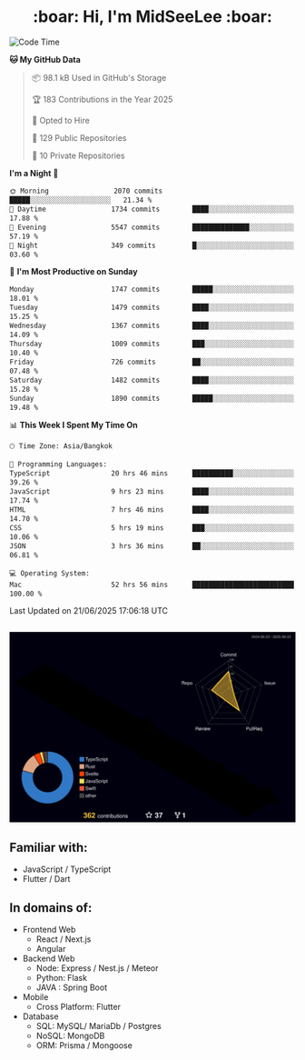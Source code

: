 <h1 align="center"> :boar: Hi, I'm MidSeeLee :boar:</h1>
 
<!--START_SECTION:waka-->
![Code Time](http://img.shields.io/badge/Code%20Time-3%2C103%20hrs%2024%20mins-blue)

**🐱 My GitHub Data** 

> 📦 98.1 kB Used in GitHub's Storage 
 > 
> 🏆 183 Contributions in the Year 2025
 > 
> 💼 Opted to Hire
 > 
> 📜 129 Public Repositories 
 > 
> 🔑 10 Private Repositories 
 > 
**I'm a Night 🦉** 

```text
🌞 Morning                2070 commits        █████░░░░░░░░░░░░░░░░░░░░   21.34 % 
🌆 Daytime                1734 commits        ████░░░░░░░░░░░░░░░░░░░░░   17.88 % 
🌃 Evening                5547 commits        ██████████████░░░░░░░░░░░   57.19 % 
🌙 Night                  349 commits         █░░░░░░░░░░░░░░░░░░░░░░░░   03.60 % 
```
📅 **I'm Most Productive on Sunday** 

```text
Monday                   1747 commits        █████░░░░░░░░░░░░░░░░░░░░   18.01 % 
Tuesday                  1479 commits        ████░░░░░░░░░░░░░░░░░░░░░   15.25 % 
Wednesday                1367 commits        ████░░░░░░░░░░░░░░░░░░░░░   14.09 % 
Thursday                 1009 commits        ███░░░░░░░░░░░░░░░░░░░░░░   10.40 % 
Friday                   726 commits         ██░░░░░░░░░░░░░░░░░░░░░░░   07.48 % 
Saturday                 1482 commits        ████░░░░░░░░░░░░░░░░░░░░░   15.28 % 
Sunday                   1890 commits        █████░░░░░░░░░░░░░░░░░░░░   19.48 % 
```


📊 **This Week I Spent My Time On** 

```text
🕑︎ Time Zone: Asia/Bangkok

💬 Programming Languages: 
TypeScript               20 hrs 46 mins      ██████████░░░░░░░░░░░░░░░   39.26 % 
JavaScript               9 hrs 23 mins       ████░░░░░░░░░░░░░░░░░░░░░   17.74 % 
HTML                     7 hrs 46 mins       ████░░░░░░░░░░░░░░░░░░░░░   14.70 % 
CSS                      5 hrs 19 mins       ███░░░░░░░░░░░░░░░░░░░░░░   10.06 % 
JSON                     3 hrs 36 mins       ██░░░░░░░░░░░░░░░░░░░░░░░   06.81 % 

💻 Operating System: 
Mac                      52 hrs 56 mins      █████████████████████████   100.00 % 
```


 Last Updated on 21/06/2025 17:06:18 UTC
<!--END_SECTION:waka-->

##

![](./profile-3d-contrib/profile-night-rainbow.svg)

## Familiar with:
- JavaScript / TypeScript
- Flutter / Dart

## In domains of:
- Frontend Web
  - React / Next.js
  - Angular
- Backend Web
  - Node: Express / Nest.js / Meteor
  - Python: Flask
  - JAVA : Spring Boot
- Mobile
  - Cross Platform: Flutter
- Database
  - SQL: MySQL/ MariaDb / Postgres
  - NoSQL: MongoDB
  - ORM: Prisma / Mongoose
